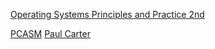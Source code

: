 [Operating Systems Principles and Practice 2nd](https://github.com/CS162Textbook/Operating-Systems-Principles-and-Practice-2nd)

[PCASM](https://www.cs.jhu.edu/~huang/cs318/fall21/project/specs/pcasm-book.pdf)
[Paul Carter](https://pacman128.github.io/pcasm/)